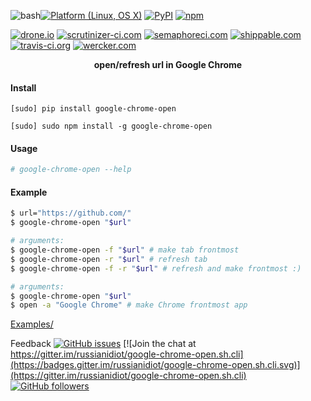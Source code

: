 <!--
README generated with readmemako.py (github.com/russianidiot/readme-mako.py) and .README dotfiles (github.com/russianidiot-dotfiles/.README)
-->

![bash](https://img.shields.io/badge/language-bash-blue.svg)[![Platform (Linux, OS X)](https://img.shields.io/badge/platform-Linux,%20OS%20X-green.svg?style=flat-square)]()
[![PyPI](https://img.shields.io/pypi/v/google-chrome-open.svg)](https://pypi.python.org/pypi/google-chrome-open)
[![npm](https://img.shields.io/npm/v/google-chrome-open.svg)](https://www.npmjs.com/package/google-chrome-open)

[![drone.io](https://drone.io/github.com/russianidiot/google-chrome-open.sh.cli/status.png)](https://drone.io/github.com/russianidiot/google-chrome-open.sh.cli)
[![scrutinizer-ci.com](https://scrutinizer-ci.com/g/russianidiot/google-chrome-open.sh.cli/badges/build.png?b=master)](https://scrutinizer-ci.com/g/russianidiot/google-chrome-open.sh.cli/)
[![semaphoreci.com](https://semaphoreci.com/api/v1/russianidiot/google-chrome-open-sh-cli/branches/master/shields_badge.svg)](https://semaphoreci.com/russianidiot/google-chrome-open-sh-cli)
[![shippable.com](https://api.shippable.com/projects/570bc2532a8192902e1be7ce/badge?branch=master)](https://app.shippable.com/projects/570bc2532a8192902e1be7ce/status/)
[![travis-ci.org](https://api.travis-ci.org/russianidiot/google-chrome-open.sh.cli.svg)](https://travis-ci.org/russianidiot/google-chrome-open.sh.cli)
[![wercker.com](https://app.wercker.com/status/9932df02a4eaef805f765bee62418b23/s/master)](https://app.wercker.com/russianidiot/google-chrome-open.sh.cli/)

<p align="center">
    <b>open/refresh url in Google Chrome</b>
</p>

#### Install

`[sudo] pip install google-chrome-open`

`[sudo] sudo npm install -g google-chrome-open`

#### Usage
```bash
# google-chrome-open --help

```

#### Example

```bash
$ url="https://github.com/"
$ google-chrome-open "$url"

# arguments:
$ google-chrome-open -f "$url" # make tab frontmost
$ google-chrome-open -r "$url" # refresh tab
$ google-chrome-open -f -r "$url" # refresh and make frontmost :)

# arguments:
$ google-chrome-open "$url"
$ open -a "Google Chrome" # make Chrome frontmost app
```

[Examples/](https://github.com/russianidiot/google-chrome-open.sh.cli/tree/master/Examples)

Feedback
[![GitHub issues](https://img.shields.io/github/issues/russianidiot/google-chrome-open.sh.cli.svg)](https://github.com/russianidiot/google-chrome-open.sh.cli/issues)
[![Join the chat at https://gitter.im/russianidiot/google-chrome-open.sh.cli](https://badges.gitter.im/russianidiot/google-chrome-open.sh.cli.svg)](https://gitter.im/russianidiot/google-chrome-open.sh.cli)
[![GitHub followers](https://img.shields.io/github/followers/russianidiot.svg?style=social&label=Follow)](https://github.com/russianidiot)
